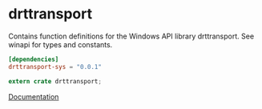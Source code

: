 # drttransport #
Contains function definitions for the Windows API library drttransport. See winapi for types and constants.

```toml
[dependencies]
drttransport-sys = "0.0.1"
```

```rust
extern crate drttransport;
```

[Documentation](https://retep998.github.io/doc/winapi/drttransport/)
